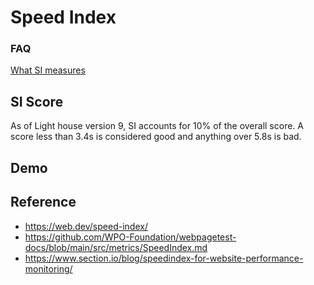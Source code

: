 # Speed Index

### FAQ
[What SI measures](https://web.dev/speed-index/#what-speed-index-measures)


## SI Score
As of Light house version 9, SI accounts for 10% of the overall score. A score less than 3.4s is considered good and anything over 5.8s is bad.


## Demo

## Reference
* https://web.dev/speed-index/
* https://github.com/WPO-Foundation/webpagetest-docs/blob/main/src/metrics/SpeedIndex.md
* https://www.section.io/blog/speedindex-for-website-performance-monitoring/